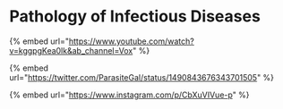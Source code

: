 # Pathology of Infectious Diseases



{% embed url="https://www.youtube.com/watch?v=kggpgKea0lk&ab_channel=Vox" %}



{% embed url="https://twitter.com/ParasiteGal/status/1490843676343701505" %}

{% embed url="https://www.instagram.com/p/CbXuVIVue-p" %}
